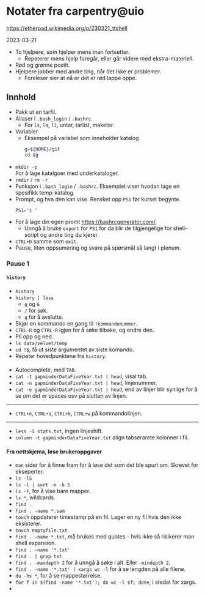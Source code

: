 # Notater fra carpentry@uio

https://etherpad.wikimedia.org/p/230321_ttshell

2023-03-21

* To hjelpere, som hjelper mens man fortsetter.
  * Repeterer mens hjelp foregår, eller går videre med ekstra-materiell.
* Rød og grønne postit.
* Hjelpere jobber med andre ting, når det ikke er problemer.
  * Foreleser sier at nå er det er rød lappe oppe.

## Innhold

* Pakk ut en tarfil.
* Aliaser i `.bash_login` / `.bashrc`.
  * For `ls`, `la`, `ll`, untar, tarlist, maketar.
* Variabler
  * Eksempel på variabel som inneholder katalog
    ```bash
    g=${HOME}/git
    cd $g
    ```
* `mkdir -p`  
  For å lage katalgoer med underkataloger.
* `rmdir` / `rm -r`
* Funksjon i `.bash_login` / `.bashrc`. Eksemplet viser hvodan lage en spesifikk temp-katalog.
* Prompt, og hva den kan vise. Rensket opp `PS1` før kurset begynte.
  ```bash
  PS1="$ "
  ```
* For å lage din egen promt https://bashrcgenerator.com/.
  * Unngå å bruke `export` for `PS1` for da blir de tilgjengelige for shell-script og andre ting du kjører.
* `CTRL+D` samme som `exit`.
* Pause, liten oppsumering og svare på spørsmål så langt i plenum.

### Pause 1

#### `history`

* `history`
* `history | less`
  * `g` og `G`
  * `/` for søk.
  * `q` for å avslutte.
* Skjør en kommando en gang til `!kommandonummer`.
* `CTRL-R` og `CTRL-R` igjen for å søke tilbake, og endre den.
* Pil opp og ned.
* `ls data/velvet/temp`
* `cd !$`, få ut siste argumentet av siste komando.
* Repeter hovedpunktene fra `history`.

####

* Autocomplete, med `TAB`.
* `cat -t gapminderDataFiveYear.txt | head`, visal tab.
* `cat -n gapminderDataFiveYear.txt | head`, linjenummer.
* `cat -e gapminderDataFiveYear.txt | head`, end av linjer blir synlige for å se om det er spaces osv på slutten av linjen.

---

* `CTRL+e`, `CTRL+a`, `CTRL+k`, `CTRL+w` på kommandolinjen.

---

* `less -S stats.txt`, ingen linjeshift.
* `column -t gapminderDataFiveYear.txt` align tabserarete kolonner i fil.

#### Fra nettskjema, løse brukeroppgaver

* `man` sider for å finne fram for å løse det som det ble spurt om. Skrevet for ekseperter.
* `ls -lS`
* `ls -l | sort -n -k 5`
* `ls -F`, for å vise bare mapper.
* `ls *`, wildcards.
* `find .`
* `find . -name *.sam`
* `touch` oppdaterer timestamp på en fil. Lager en ny fil hvis den ikke eksisterer.
* `touch emptyfile.txt`
* `find . -name *.txt`, må brukes med quotes - hvis ikke så risikerer man shell expansion.
* `find . -name '*.txt'`
* `find . | grep txt`
* `find . -maxdepth 2` for å unngå å søke i alt. Eller `-mindepth 2`.
* `find . -name '*.txt' | xargs wc -l` for å se lengden på alle filene.
* `du -hs *`, for å se mappestørrelse.
* `for f in $(find -name '*.txt'); do wc -l $f; done`, i stedet for xargs.
* 
